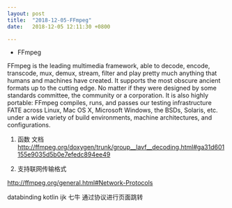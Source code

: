 ```yaml
---
layout: post
title:  "2018-12-05-FFmpeg"
date:   2018-12-05 12:11:30 +0800

---
```


* FFmpeg

FFmpeg is the leading multimedia framework, able to decode, encode, transcode, mux, demux, stream, filter and play pretty much anything that humans and machines have created. It supports the most obscure ancient formats up to the cutting edge. No matter if they were designed by some standards committee, the community or a corporation. It is also highly portable: FFmpeg compiles, runs, and passes our testing infrastructure FATE across Linux, Mac OS X, Microsoft Windows, the BSDs, Solaris, etc. under a wide variety of build environments, machine architectures, and configurations.

1. 函数 文档
http://ffmpeg.org/doxygen/trunk/group__lavf__decoding.html#ga31d601155e9035d5b0e7efedc894ee49

2. 支持联网传输格式

http://ffmpeg.org/general.html#Network-Protocols



databinding kotlin ijk
七牛
通过协议进行页面跳转
